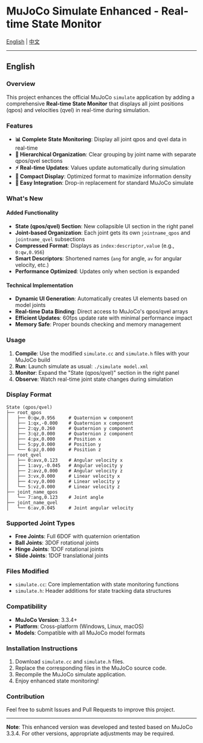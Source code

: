 # MuJoCo Simulate Enhanced - Real-time State Monitor

[English](#english) | [中文](README_cn.md)

---

## English

### Overview

This project enhances the official MuJoCo `simulate` application by adding a comprehensive **Real-time State Monitor** that displays all joint positions (qpos) and velocities (qvel) in real-time during simulation.

### Features

- **📊 Complete State Monitoring**: Display all joint qpos and qvel data in real-time
- **🎯 Hierarchical Organization**: Clear grouping by joint name with separate qpos/qvel sections
- **⚡ Real-time Updates**: Values update automatically during simulation
- **💾 Compact Display**: Optimized format to maximize information density
- **🔧 Easy Integration**: Drop-in replacement for standard MuJoCo simulate

### What's New

#### Added Functionality
- **State (qpos/qvel) Section**: New collapsible UI section in the right panel
- **Joint-based Organization**: Each joint gets its own `jointname_qpos` and `jointname_qvel` subsections
- **Compressed Format**: Displays as `index:descriptor,value` (e.g., `0:qw,0.956`)
- **Smart Descriptors**: Shortened names (`ang` for angle, `av` for angular velocity, etc.)
- **Performance Optimized**: Updates only when section is expanded

#### Technical Implementation
- **Dynamic UI Generation**: Automatically creates UI elements based on model joints
- **Real-time Data Binding**: Direct access to MuJoCo's qpos/qvel arrays
- **Efficient Updates**: 60fps update rate with minimal performance impact
- **Memory Safe**: Proper bounds checking and memory management

### Usage

1. **Compile**: Use the modified `simulate.cc` and `simulate.h` files with your MuJoCo build
2. **Run**: Launch simulate as usual: `./simulate model.xml`
3. **Monitor**: Expand the "State (qpos/qvel)" section in the right panel
4. **Observe**: Watch real-time joint state changes during simulation

### Display Format

```
State (qpos/qvel)
├── root_qpos
│   ├── 0:qw,0.956     # Quaternion w component
│   ├── 1:qx,-0.000    # Quaternion x component
│   ├── 2:qy,0.260     # Quaternion y component
│   ├── 3:qz,0.000     # Quaternion z component
│   ├── 4:px,0.000     # Position x
│   ├── 5:py,0.000     # Position y
│   └── 6:pz,0.000     # Position z
├── root_qvel
│   ├── 0:avx,0.123    # Angular velocity x
│   ├── 1:avy,-0.045   # Angular velocity y
│   ├── 2:avz,0.000    # Angular velocity z
│   ├── 3:vx,0.000     # Linear velocity x
│   ├── 4:vy,0.000     # Linear velocity y
│   └── 5:vz,0.000     # Linear velocity z
├── joint_name_qpos
│   └── 7:ang,0.123    # Joint angle
├── joint_name_qvel
│   └── 6:av,0.045     # Joint angular velocity
```

### Supported Joint Types

- **Free Joints**: Full 6DOF with quaternion orientation
- **Ball Joints**: 3DOF rotational joints
- **Hinge Joints**: 1DOF rotational joints  
- **Slide Joints**: 1DOF translational joints

### Files Modified

- `simulate.cc`: Core implementation with state monitoring functions
- `simulate.h`: Header additions for state tracking data structures

### Compatibility

- **MuJoCo Version**: 3.3.4+
- **Platform**: Cross-platform (Windows, Linux, macOS)
- **Models**: Compatible with all MuJoCo model formats


### Installation Instructions

1.  Download `simulate.cc` and `simulate.h` files.
2.  Replace the corresponding files in the MuJoCo source code.
3.  Recompile the MuJoCo simulate application.
4.  Enjoy enhanced state monitoring!

### Contribution

Feel free to submit Issues and Pull Requests to improve this project.

---

**Note**: This enhanced version was developed and tested based on MuJoCo 3.3.4. For other versions, appropriate adjustments may be required.

